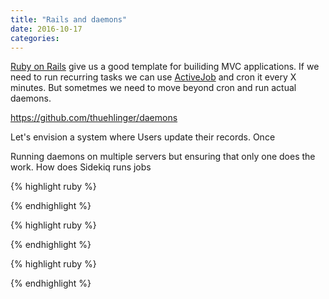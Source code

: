 ```yaml
---
title: "Rails and daemons"
date: 2016-10-17
categories:
---
```


[Ruby on Rails](http://rubyonrails.org/) give us a good template for builiding MVC applications.  If we need to run recurring tasks we can use [ActiveJob](http://edgeguides.rubyonrails.org/active_job_basics.html) and cron it every X minutes.  But sometmes we need to move beyond cron and run actual daemons.  

https://github.com/thuehlinger/daemons

Let's envision a system where Users update their records.  Once


Running daemons on multiple servers but ensuring that only one does the work.  How does Sidekiq runs jobs


{% highlight ruby %}

{% endhighlight %}


{% highlight ruby %}

{% endhighlight %}


{% highlight ruby %}

{% endhighlight %}
